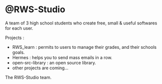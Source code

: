 # @RWS-Studio

A team of 3 high school students who create free, small & useful softwares for each user.

Projects : 
- RWS_learn : permits to users to manage their grades, and their schools goals.
- Hermes : helps you to send mass emails in a row.
- open-src-library : an open source library.
- other projects are coming...

The RWS-Studio team.
